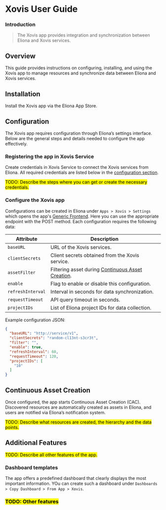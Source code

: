 # Xovis User Guide

### Introduction

> The Xovis app provides integration and synchronization between Eliona and Xovis services.

## Overview

This guide provides instructions on configuring, installing, and using the Xovis app to manage resources and synchronize data between Eliona and Xovis services.

## Installation

Install the Xovis app via the Eliona App Store.

## Configuration

The Xovis app requires configuration through Eliona’s settings interface. Below are the general steps and details needed to configure the app effectively.

### Registering the app in Xovis Service

Create credentials in Xovis Service to connect the Xovis services from Eliona. All required credentials are listed below in the [configuration section](#configure-the-xovis-app).  

<mark>TODO: Describe the steps where you can get or create the necessary credentials.</mark> 

### Configure the Xovis app 

Configurations can be created in Eliona under `Apps > Xovis > Settings` which opens the app's [Generic Frontend](https://doc.eliona.io/collection/v/eliona-english/manuals/settings/apps). Here you can use the appropriate endpoint with the POST method. Each configuration requires the following data:

| Attribute         | Description                                                                     |
|-------------------|---------------------------------------------------------------------------------|
| `baseURL`         | URL of the Xovis services.                                                   |
| `clientSecrets`   | Client secrets obtained from the Xovis service.                              |
| `assetFilter`     | Filtering asset during [Continuous Asset Creation](#continuous-asset-creation). |
| `enable`          | Flag to enable or disable this configuration.                                   |
| `refreshInterval` | Interval in seconds for data synchronization.                                   |
| `requestTimeout`  | API query timeout in seconds.                                                   |
| `projectIDs`      | List of Eliona project IDs for data collection.                                 |

Example configuration JSON:

```json
{
  "baseURL": "http://service/v1",
  "clientSecrets": "random-cl13nt-s3cr3t",
  "filter": "",
  "enable": true,
  "refreshInterval": 60,
  "requestTimeout": 120,
  "projectIDs": [
    "10"
  ]
}
```

## Continuous Asset Creation

Once configured, the app starts Continuous Asset Creation (CAC). Discovered resources are automatically created as assets in Eliona, and users are notified via Eliona’s notification system.

<mark>TODO: Describe what resources are created, the hierarchy and the data points.</mark>

## Additional Features

<mark>TODO: Describe all other features of the app.</mark>

### Dashboard templates

The app offers a predefined dashboard that clearly displays the most important information. YOu can create such a dashboard under `Dashboards > Copy Dashboard > From App > Xovis`.

### <mark>TODO: Other features</mark>
